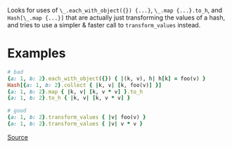 
Looks for uses of `\_.each_with_object({}) {...}`,
`\_.map {...}.to_h`, and `Hash[\_.map {...}]` that are actually just
transforming the values of a hash, and tries to use a simpler & faster
call to `transform_values` instead.

# Examples

```ruby
# bad
{a: 1, b: 2}.each_with_object({}) { |(k, v), h| h[k] = foo(v) }
Hash[{a: 1, b: 2}.collect { |k, v| [k, foo(v)] }]
{a: 1, b: 2}.map { |k, v| [k, v * v] }.to_h
{a: 1, b: 2}.to_h { |k, v| [k, v * v] }

# good
{a: 1, b: 2}.transform_values { |v| foo(v) }
{a: 1, b: 2}.transform_values { |v| v * v }
```

[Source](http://www.rubydoc.info/gems/rubocop/RuboCop/Cop/Style/HashTransformValues)